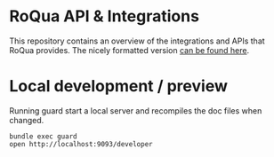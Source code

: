 RoQua API & Integrations
========================

This repository contains an overview of the integrations and APIs that RoQua
provides. The nicely formatted version [can be found here](http://roqua.github.io/developer/).


Local development / preview
=============

Running guard start a local server and recompiles the doc files when changed.

    bundle exec guard
    open http://localhost:9093/developer
